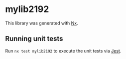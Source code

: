# mylib2192

This library was generated with [Nx](https://nx.dev).

## Running unit tests

Run `nx test mylib2192` to execute the unit tests via [Jest](https://jestjs.io).
